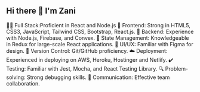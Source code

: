 ## Hi there 👋 I'm Zani


👨‍💻 Full Stack:Proficient in React and Node.js
🎨 Frontend: Strong in HTML5, CSS3, JavaScript, Tailwind CSS, Bootstrap, React.js.
🚀 Backend: Experience with Node.js, Firebase, and Convex.
🔄 State Management: Knowledgeable in Redux for large-scale React applications.
📱 UI/UX: Familiar with Figma for design.
📝 Version Control: Git/GitHub proficiency.
☁️ Deployment: Experienced in deploying on AWS, Heroku, Hostinger and Netlify.
✔️ Testing: Familiar with Jest, Mocha, and React Testing Library.
🔍 Problem-solving: Strong debugging skills.
💬 Communication: Effective team collaboration.
